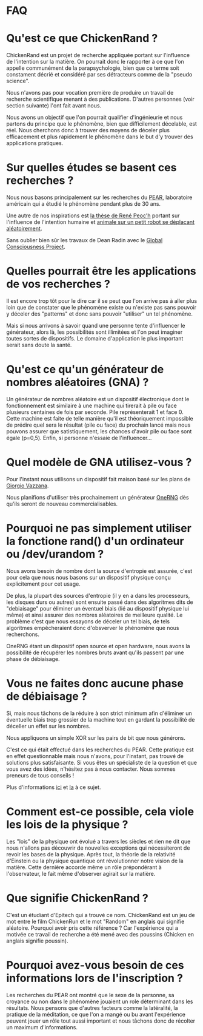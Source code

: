 FAQ
===

# Qu'est ce que ChickenRand ?

ChickenRand est un projet de recherche appliquée portant sur l'influence de l'intention sur la matière. On pourrait donc le rapporter à ce que l'on appelle communément de la parapsychologie, bien que ce terme soit constament décrié et considéré par ses détracteurs comme de la "pseudo science".

Nous n'avons pas pour vocation première de produire un travail de recherche scientifique menant à des publications. D'autres personnes (voir section suivante) l'ont fait avant nous.

Nous avons un objectif que l'on pourrait qualifier d'ingénieurie et nous partons du principe que le phénomène, bien que difficilement décelable, est réel. Nous cherchons donc à trouver des moyens de déceler plus efficacement et plus rapidement le phénomène dans le but d'y trouver des applications pratiques.

# Sur quelles études se basent ces recherches ?

Nous nous basons principalement sur les recherches du [PEAR](http://www.princeton.edu/~pear/pdfs/), laboratoire américain qui a étudié le phénomène pendant plus de 30 ans.

Une autre de nos inspirations est [la thèse de René Peoc'h](http://psiland.free.fr/savoirplus/theses/peoch.pdf) portant sur l'influence de l'intention humaine et [animale sur un petit robot se déplacant aléatoirement](http://www.dailymotion.com/video/xb6zgf_l-esprit-et-la-matiere_tech).

Sans oublier bien sûr les travaux de Dean Radin avec le [Global Consciousness Project](http://noosphere.princeton.edu/).

# Quelles pourrait être les applications de vos recherches ?

Il est encore trop tôt pour le dire car il se peut que l'on arrive pas à aller plus loin que de constater que le phénomène existe ou n'existe pas sans pouvoir y déceler des "patterns" et donc sans pouvoir "utiliser" un tel phénomène.

Mais si nous arrivons à savoir quand une personne tente d'influencer le générateur, alors là, les possibilités sont illimitées et l'on peut imaginer toutes sortes de dispositifs.
Le domaine d'application le plus important serait sans doute la santé.

# Qu'est ce qu'un générateur de nombres aléatoires (GNA) ?

Un générateur de nombres aléatoire est un dispositif électronique dont le fonctionnement est similaire à une machine qui tirerait à pile ou face plusieurs centaines de fois par seconde.
Pile représenterait 1 et face 0.
Cette machine est faite de telle manière qu'il est théoriquement impossible de prédire quel sera le résultat (pile ou face) du prochain lancé mais nous pouvons assurer que satistiquement, les chances d'avoir pile ou face sont égale (p=0,5). Enfin, si personne n'essaie de l'influencer...

# Quel modèle de GNA utilisez-vous ?

Pour l'instant nous utilisons un dispositif fait maison basé sur les plans de [Giorgio Vazzana](http://holdenc.altervista.org/avalanche/).

Nous planifions d'utiliser très prochainement un générateur [OneRNG](http://onerng.info/) dès qu'ils seront de nouveau commercialisables.

# Pourquoi ne pas simplement utiliser la fonctione rand() d'un ordinateur ou /dev/urandom ?

Nous avons besoin de nombre dont la source d'entropie est assurée, c'est pour cela que nous nous basons sur un dispositif physique conçu explicitement pour cet usage.

De plus, la plupart des sources d'entropie (il y en a dans les processeurs, les disques durs ou autres) sont ensuite passé dans des algoritmes dits de "debiaisage" pour éliminer un éventuel biais (lié au dispositif physique lui même) et ainsi assurer des nombres aléatoires de meilleure qualité. Le problème c'est que nous essayons de déceler un tel biais, de tels algoritmes empêcheraient donc d'obsverver le phénomène que nous recherchons.

OneRNG étant un dispositif open source et open hardware, nous avons la possibilité de récupérer les nombres bruts avant qu'ils passent par une phase de débiaisage.

# Vous ne faites donc aucune phase de débiaisage ?

Si, mais nous tâchons de la réduire à son strict minimum afin d'éliminer un éventuelle biais trop grossier de la machine tout en gardant la possibilité de déceller un effet sur les nombres.

Nous appliquons un simple XOR sur les pairs de bit que nous générons.

C'est ce qui était effectué dans les recherches du PEAR. Cette pratique est en effet questionnable mais nous n'avons, pour l'instant, pas trouvé de solutions plus satisfaisante.
Si vous êtes un spécialiste de la question et que vous avez des idées, n'hésitez pas à nous contacter. Nous sommes preneurs de tous conseils !

Plus d'informations [ici](http://noosphere.princeton.edu/xor.html) et [la](http://noosphere.princeton.edu/reg.html) à ce sujet.

# Comment est-ce possible, cela viole les lois de la physique ?

Les "lois" de la physique ont évolué a travers les siècles et rien ne dit que nous n'allons pas découvrir de nouvelles exceptions qui nécessiteront de revoir les bases de la physique. Après tout, la théorie de la relativité d'Einstein ou la physique quantique ont révolutionner notre vision de la matière. Cette dernière accorde même un rôle prépondérant à l'observateur, le fait même d'observer agirait sur la matière.

# Que signifie ChickenRand ?

C'est un étudiant d'Epitech qui a trouvé ce nom.
ChickenRand est un jeu de mot entre le film ChickenRun et le mot "Random" en anglais qui signifie aléatoire. Pourquoi avoir pris cette référence ? Car l'expérience qui a motivée ce travail de recherche a été mené avec des poussins (Chicken en anglais signifie poussin).

# Pourquoi avez-vous besoin de ces informations lors de l'inscription ?

Les recherches du PEAR ont montré que le sexe de la personne, sa croyance ou non dans le phénomène jouaient un role déterminant dans les résultats. Nous pensons que d'autres facteurs comme la latéralité, la pratique de la méditation, ce que l'on a mangé ou bu avant l'expérience peuvent jouer un rôle tout aussi important et nous tâchons donc de récolter un maximum d'informations.